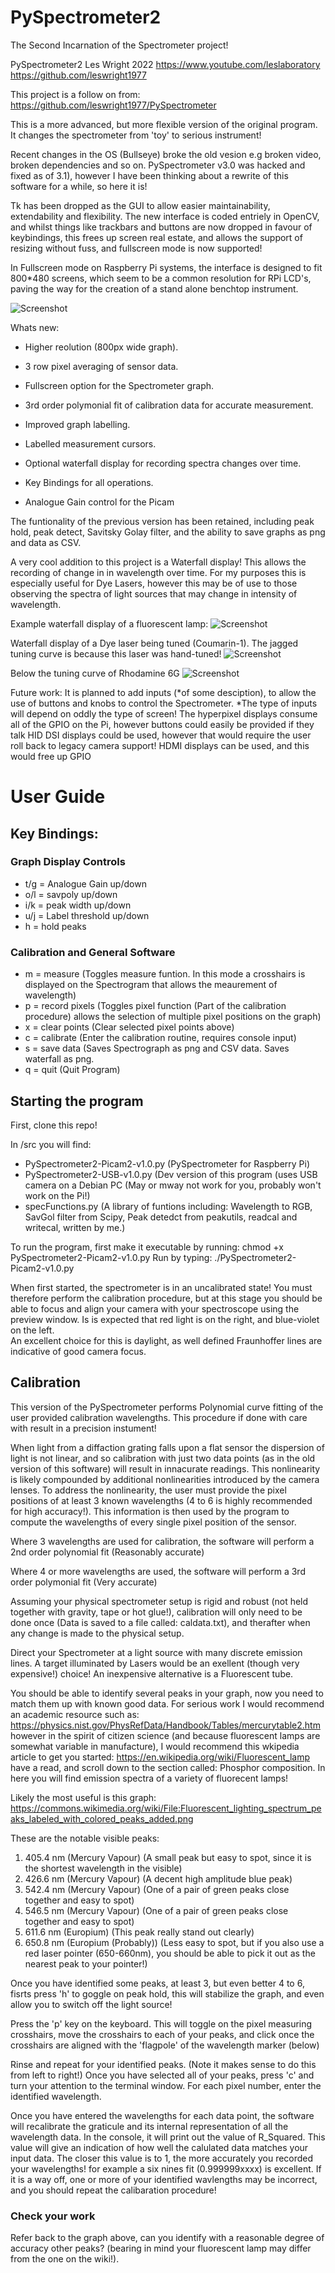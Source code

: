 # PySpectrometer2
The Second Incarnation of the Spectrometer project!

PySpectrometer2 Les Wright 2022
https://www.youtube.com/leslaboratory
https://github.com/leswright1977

This project is a follow on from: https://github.com/leswright1977/PySpectrometer 

This is a more advanced, but more flexible version of the original program. It changes the spectrometer from 'toy' to serious instrument!

Recent changes in the OS (Bullseye) broke the old vesion e.g broken video, broken dependencies and so on. PySpectrometer v3.0 was hacked and fixed as of 3.1), however I have been thinking about a rewrite of this software for a while, so here it is!


Tk has been dropped as the GUI to allow easier maintainability, extendability and flexibility. The new interface is coded entriely in OpenCV, and whilst things like trackbars and buttons are now dropped in favour of keybindings, this frees up screen real estate, and allows the support of resizing without fuss, and fullscreen mode is now supported!

In Fullscreen mode on Raspberry Pi systems, the interface is designed to fit 800*480 screens, which seem to be a common resolution for RPi LCD's, paving the way for the creation of a stand alone benchtop instrument.

![Screenshot](media/spectrum-20221013--210412.png)


Whats new:

- Higher reolution (800px wide graph).

- 3 row pixel averaging of sensor data.

- Fullscreen option for the Spectrometer graph.

- 3rd order polymonial fit of calibration data for accurate measurement.

- Improved graph labelling.

- Labelled measurement cursors.

- Optional waterfall display for recording spectra changes over time.

- Key Bindings for all operations.

- Analogue Gain control for the Picam

The funtionality of the previous version has been retained, including peak hold, peak detect, Savitsky Golay filter, and the ability to save graphs as png and data as CSV.

A very cool addition to this project is a Waterfall display! This allows the recording of change in in wavelength over time.
For my purposes this is especially useful for Dye Lasers, however this may be of use to those observing the spectra of light sources that may change in intensity of wavelength.

Example waterfall display of a fluorescent lamp:
![Screenshot](media/waterfall-20221013--210412.png)


Waterfall display of a Dye laser being tuned (Coumarin-1). The jagged tuning curve is because this laser was hand-tuned!
![Screenshot](media/waterfall-20221013--205708.png)

Below the tuning curve of Rhodamine 6G
![Screenshot](media/waterfall-20221013--205840.png)



Future work:
It is planned to add inputs (*of some desciption), to allow the use of buttons and knobs to control the Spectrometer.
*The type of inputs will depend on oddly the type of screen!
The hyperpixel displays consume all of the GPIO on the Pi, however buttons could easily be provided if they talk HID
DSI displays could be used, however that would require the user roll back to legacy camera support!
HDMI displays can be used, and this would free up GPIO

# User Guide


## Key Bindings:

### Graph Display Controls
* t/g = Analogue Gain up/down
* o/l = savpoly up/down
* i/k = peak width up/down
* u/j = Label threshold up/down
* h = hold peaks

### Calibration and General Software
* m = measure (Toggles measure funtion. In this mode a crosshairs is displayed on the Spectrogram that allows the meaurement of wavelength)
* p = record pixels (Toggles pixel function (Part of the calibration procedure) allows the selection of multiple pixel positions on the graph)
* x = clear points (Clear selected pixel points above)
* c = calibrate (Enter the calibration routine, requires console input)
* s = save data (Saves Spectrograph as png and CSV data. Saves waterfall as png.
* q = quit (Quit Program)

## Starting the program

First, clone this repo!

In /src you will find:

* PySpectrometer2-Picam2-v1.0.py  (PySpectrometer for Raspberry Pi)
* PySpectrometer2-USB-v1.0.py     (Dev version of this program (uses USB camera on a Debian PC (May or mway not work for you, probably won't work on the Pi!)
* specFunctions.py                (A library of funtions including: Wavelength to RGB, SavGol filter from Scipy, Peak detedct from peakutils, readcal and writecal, written by me.)


To run the program, first make it executable by running: chmod +x PySpectrometer2-Picam2-v1.0.py
Run by typing: ./PySpectrometer2-Picam2-v1.0.py

When first started, the spectrometer is in an uncalibrated state! You must therefore perform the calibration procedure, but at this stage you should be able to focus and align your camera with your spectroscope using the preview window. Is is expected that red light is on the right, and blue-violet on the left.\
An excellent choice for this is daylight, as well defined Fraunhoffer lines are indicative of good camera focus.

## Calibration

This version of the PySpectrometer performs Polynomial curve fitting of the user provided calibration wavelengths. This procedure if done with care with result in a precision instument!

When light from a diffaction grating falls upon a flat sensor the dispersion of light is not linear, and so calibration with just two data points (as in the old version of this software) will result in innacurate readings. This nonlinearity is likely compounded by additional nonlinearities introduced by the camera lenses. To address the nonlinearity, the user must provide the pixel positions of at least 3 known wavelengths (4 to 6 is highly recommended for high accuracy!). This information is then used by the program to compute the wavelengths of every single pixel position of the sensor.

Where 3 wavelengths are used for calibration, the software will perform a 2nd order polynomial fit (Reasonably accurate)

Where 4 or more wavelengths are used, the software will perform a 3rd order polymonial fit (Very accurate)

Assuming your physical spectrometer setup is rigid and robust (not held together with gravity, tape or hot glue!), calibration will only need to be done once (Data is saved to a file called: caldata.txt), and therafter when any change is made to the physical setup.

Direct your Spectrometer at a light source with many discrete emission lines. A target illuminated by Lasers would be an exellent (though very expensive!) choice! An inexpensive alternative is a Fluorescent tube.

You should be able to identify several peaks in your graph, now you need to match them up with known good data. For serious work I would recommend an academic resource such as: https://physics.nist.gov/PhysRefData/Handbook/Tables/mercurytable2.htm however in the spirit of citizen science (and because fluorescent lamps are somewhat variable in manufacture), I would recommend this wkipedia article to get you started: https://en.wikipedia.org/wiki/Fluorescent_lamp have a read, and scroll down to the section called: Phosphor composition. In here you will find emission spectra of a variety of fluorecent lamps!

Likely the most useful is this graph: https://commons.wikimedia.org/wiki/File:Fluorescent_lighting_spectrum_peaks_labeled_with_colored_peaks_added.png

These are the notable visible peaks:
1) 405.4 nm (Mercury Vapour)        (A small peak but easy to spot, since it is the shortest wavelength in the visible)
2) 426.6 nm (Mercury Vapour)        (A decent high amplitude blue peak)
4) 542.4 nm (Mercury Vapour)        (One of a pair of green peaks close together and easy to spot)
5) 546.5 nm (Mercury Vapour)        (One of a pair of green peaks close together and easy to spot)
12) 611.6 nm (Europium)             (This peak really stand out clearly)
15) 650.8 nm (Europium (Probably))  (Less easy to spot, but if you also use a red laser pointer (650-660nm), you should be able to pick it out as the nearest peak to your pointer!)

Once you have identified some peaks, at least 3, but even better 4 to 6, fisrts press 'h' to goggle on peak hold, this will stabilize the graph, and even allow you to switch off the light source!

Press the 'p' key on the keyboard. This will toggle on the pixel measuring crosshairs, move the crosshairs to each of your peaks, and click once the crosshairs are aligned with the 'flagpole' of the wavelength marker (below)

Rinse and repeat for your identified peaks. (Note it makes sense to do this from left to right!)
Once you have selected all of your peaks, press 'c' and turn your attention to the terminal window.
For each pixel number, enter the identified wavelength.

Once you have entered the wavelengths for each data point, the software will recalibrate the graticule and its internal representation of all the wavelength data.
In the console, it will print out the value of R_Squared. This value will give an indication of how well the calulated data matches your input data. The closer this value is to 1, the more accurately you recorded your wavelengths! for example a six nines fit (0.999999xxxx) is excellent. If it is a way off, one or more of your identified wavlengths may be incorrect, and you should repeat the calibaration procedure!

### Check your work
Refer back to the graph above, can you identify with a reasonable degree of accuracy other peaks? (bearing in mind your fluorescent lamp may differ from the one on the wiki!).


















